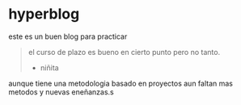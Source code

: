 # hyperblog
este es un buen blog para practicar
> el curso de plazo es bueno en cierto punto pero no tanto.
> - niñita

aunque tiene una metodologia basado en proyectos aun faltan mas metodos y nuevas eneñanzas.s